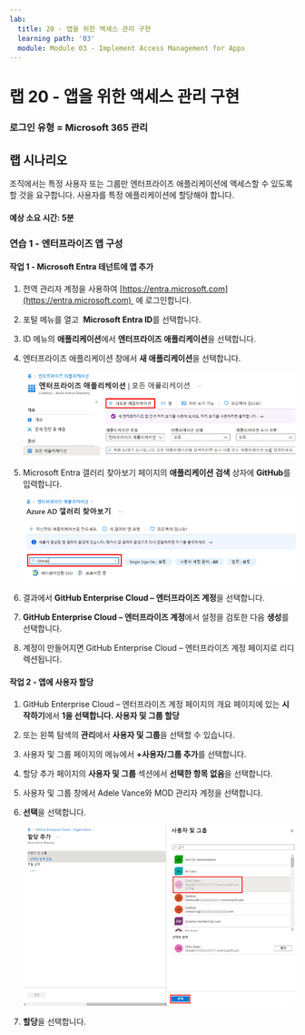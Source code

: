 ```yaml
---
lab:
  title: 20 - 앱을 위한 액세스 관리 구현
  learning path: '03'
  module: Module 03 - Implement Access Management for Apps
---
```


# 랩 20 - 앱을 위한 액세스 관리 구현

### 로그인 유형 = Microsoft 365 관리

## 랩 시나리오

조직에서는 특정 사용자 또는 그룹만 엔터프라이즈 애플리케이션에 액세스할 수 있도록 할 것을 요구합니다. 사용자를 특정 애플리케이션에 할당해야 합니다.

#### 예상 소요 시간: 5분

### 연습 1 - 엔터프라이즈 앱 구성

#### 작업 1 - Microsoft Entra 테넌트에 앱 추가

1. 전역 관리자 계정을 사용하여 [https://entra.microsoft.com](https://entra.microsoft.com)  에 로그인합니다.

2. 포털 메뉴를 열고  **Microsoft Entra ID**를 선택합니다.

3. ID 메뉴의 **애플리케이션**에서 **엔터프라이즈 애플리케이션**을 선택합니다.

4. 엔터프라이즈 애플리케이션 창에서 **새 애플리케이션**을 선택합니다.

    ![새 애플리케이션이 강조 표시된 엔터프라이즈 애플리케이션 페이지를 표시하는 화면 이미지](./media/lp3-mod1-new-enterprise-application.png)

5. Microsoft Entra 갤러리 찾아보기 페이지의 **애플리케이션 검색** 상자에 **GitHub**를 입력합니다.

    ![검색 상자가 강조 표시된 Microsoft Entra 갤러리 찾아보기 페이지를 표시하는 화면 이미지](./media/lp3-mod1-azure-ad-gallery-search.png)

6. 결과에서 **GitHub Enterprise Cloud – 엔터프라이즈 계정**을 선택합니다.

7. **GitHub Enterprise Cloud – 엔터프라이즈 계정**에서 설정을 검토한 다음 **생성**를 선택합니다.

8. 계정이 만들어지면 GitHub Enterprise Cloud – 엔터프라이즈 계정 페이지로 리디렉션됩니다.

#### 작업 2 - 앱에 사용자 할당

1. GitHub Enterprise Cloud – 엔터프라이즈 계정 페이지의 개요 페이지에 있는 **시작하기**에서 **1을 선택합니다. 사용자 및 그룹 할당**

2. 또는 왼쪽 탐색의 **관리**에서 **사용자 및 그룹**을 선택할 수 있습니다.

3. 사용자 및 그룹 페이지의 메뉴에서 **+사용자/그룹 추가**를 선택합니다.

4. 할당 추가 페이지의 **사용자 및 그룹** 섹션에서 **선택한 항목 없음**을 선택합니다.

5. 사용자 및 그룹 창에서 Adele Vance와 MOD 관리자 계정을 선택합니다.

6. **선택**을 선택합니다.

    ![선택 단추가 강조 표시된 앱에 사용자 계정 할당을 추가하는 과정을 표시하는 화면 이미지 ](./media/lp3-mod1-add-app-assignment.png)

7. **할당**을 선택합니다.

